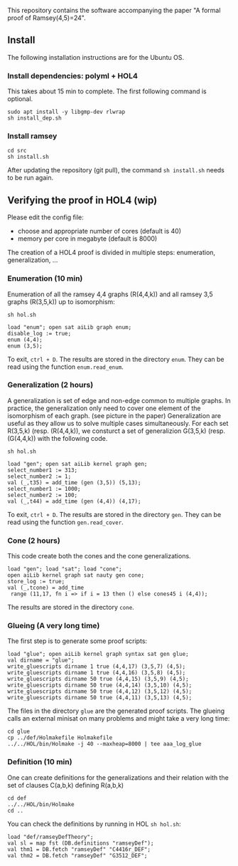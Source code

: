 This repository contains the software accompanying the paper 
"A formal proof of Ramsey(4,5)=24". 

## Install

The following installation instructions are for the Ubuntu OS.

### Install dependencies: polyml + HOL4
This takes about 15 min to complete. The first following command is optional.
``` 
sudo apt install -y libgmp-dev rlwrap
sh install_dep.sh
```

### Install ramsey
```
cd src
sh install.sh
```

After updating the repository (git pull), the command `sh install.sh` needs to be run again.

## Verifying the proof in HOL4 (wip)
Please edit the config file: 
- choose and appropriate number of cores (default is 40)
- memory per core in megabyte (default is 8000)

The creation of a HOL4 proof is divided in multiple steps: 
enumeration, generalization, ...


### Enumeration (10 min)
Enumeration of all the ramsey 4,4 graphs (R(4,4,k)) 
and all ramsey 3,5 graphs (R(3,5,k)) up to isomorphism:

```
sh hol.sh
```

```
load "enum"; open sat aiLib graph enum;
disable_log := true;
enum (4,4);
enum (3,5);
```

To exit, ``ctrl + D``.
The results are stored in the directory ``enum``.
They can be read using the function ``enum.read_enum``.

### Generalization (2 hours)
A generalization is set of edge and non-edge common to multiple graphs.
In practice, the generalization only need to cover 
one element of the isomorphism of each graph. (see picture in the paper)
Generalization are useful as they allow us to solve multiple cases simultaneously.
For each set R(3,5,k) (resp. (R(4,4,k)), we consturct a set of generalizion
G(3,5,k) (resp. (G(4,4,k)) with the following code.

```
sh hol.sh
```

```
load "gen"; open sat aiLib kernel graph gen;
select_number1 := 313;
select_number2 := 1;
val (_,t35) = add_time (gen (3,5)) (5,13);
select_number1 := 1000;
select_number2 := 100;
val (_,t44) = add_time (gen (4,4)) (4,17);
```

To exit, ``ctrl + D``.
The results are stored in the directory ``gen``. 
They can be read using the function ``gen.read_cover``.

### Cone (2 hours)

This code create both the cones and the cone generalizations.

```
load "gen"; load "sat"; load "cone";
open aiLib kernel graph sat nauty gen cone;
store_log := true;
val (_,tcone) = add_time 
 range (11,17, fn i => if i = 13 then () else cones45 i (4,4));
```

The results are stored in the directory ``cone``. 

### Glueing (A very long time)

The first step is to generate some proof scripts:

```
load "glue"; open aiLib kernel graph syntax sat gen glue;
val dirname = "glue";
write_gluescripts dirname 1 true (4,4,17) (3,5,7) (4,5);
write_gluescripts dirname 1 true (4,4,16) (3,5,8) (4,5);
write_gluescripts dirname 50 true (4,4,15) (3,5,9) (4,5);
write_gluescripts dirname 50 true (4,4,14) (3,5,10) (4,5);
write_gluescripts dirname 50 true (4,4,12) (3,5,12) (4,5);
write_gluescripts dirname 50 true (4,4,11) (3,5,13) (4,5);
```

The files in the directory ``glue`` are the generated proof scripts.
The glueing calls an external minisat on many problems and might take a very long time:
```
cd glue
cp ../def/Holmakefile Holmakefile
../../HOL/bin/Holmake -j 40 --maxheap=8000 | tee aaa_log_glue
```


### Definition (10 min)
One can create definitions for the generalizations and their relation with
the set of clauses C(a,b,k) defining R(a,b,k)

```
cd def
../../HOL/bin/Holmake 
cd ..
```

You can check the definitions by running in HOL ``sh hol.sh``:

```
load "def/ramseyDefTheory";
val sl = map fst (DB.definitions "ramseyDef");
val thm1 = DB.fetch "ramseyDef" "C4416r_DEF";
val thm2 = DB.fetch "ramseyDef" "G3512_DEF";
```














 
